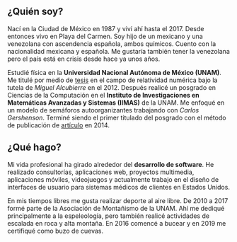 ## ¿Quién soy?

Nací en la Ciudad de México en 1987 y viví ahí hasta el 2017. Desde entonces vivo en Playa del Carmen. Soy hijo de un mexicano y una venezolana con ascendencia española, ambos químicos. Cuento con la nacionalidad mexicana y española. Me gustaría también tener la venezolana pero el país está en crisis desde hace ya unos años.

Estudié física en la **Universidad Nacional Autónoma de México (UNAM)**. Me titulé por medio de [tesis](http://132.248.67.65/F/?func=find-b&local_base=TES01&find_code=WRD&request=acrecion+de+campo+fantasma&adjacent=N) en el campo de relatividad numérica bajo la tutela de _Miguel Alcubierre_ en el 2012. Después realicé un posgrado en Ciencias de la Computación en el **Instituto de Investigaciones en Matemáticas Avanzadas y Sistemas (IIMAS)** de la UNAM. Me enfoqué en un modelo de semáforos autoorganizantes trabajando con _Carlos Gershenson_. Terminé siendo el primer titulado del posgrado con el método de publicación de [artículo](https://www.mdpi.com/1099-4300/16/5/2384) en 2014.

## ¿Qué hago?

Mi vida profesional ha girado alrededor del **desarrollo de software**. He realizado consultorías, aplicaciones web, proyectos multimedia, aplicaciones móviles, videojuegos y actualmente trabajo en el diseño de interfaces de usuario para sistemas médicos de clientes en Estados Unidos.

En mis tiempos libres me gusta realizar deporte al aire libre. De 2010 a 2017 formé parte de la Asociación de Montañismo de la UNAM. Ahí me dediqué principalmente a la espeleología, pero también realicé actividades de escalada en roca y alta montaña. En 2016 comencé a bucear y en 2019 me certifiqué como buzo de cuevas.
